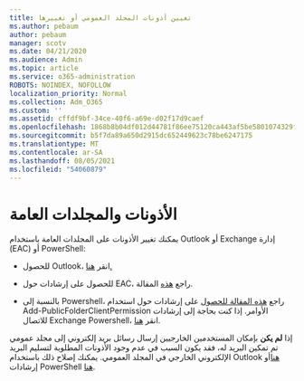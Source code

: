 ```yaml
---
title: تعيين أذونات المجلد العمومي أو تغييرها
ms.author: pebaum
author: pebaum
manager: scotv
ms.date: 04/21/2020
ms.audience: Admin
ms.topic: article
ms.service: o365-administration
ROBOTS: NOINDEX, NOFOLLOW
localization_priority: Normal
ms.collection: Adm_O365
ms.custom: ''
ms.assetid: cffdf9bf-34ce-40f6-a69e-d02f17d9caef
ms.openlocfilehash: 1868b8b04df012d44781f86ee75120ca443af5be5801074329f17c0e40a5acc7
ms.sourcegitcommit: b5f7da89a650d2915dc652449623c78be6247175
ms.translationtype: MT
ms.contentlocale: ar-SA
ms.lasthandoff: 08/05/2021
ms.locfileid: "54060879"
---
```

# <a name="permissions-and-public-folders"></a>الأذونات والمجلدات العامة

يمكنك تغيير الأذونات على المجلدات العامة باستخدام Outlook أو Exchange إدارة (EAC) أو PowerShell:
  
- للحصول Outlook، انقر [هنا.](https://support.office.com/article/Set-or-change-permissions-for-a-public-folder-b2e0440c-7873-48ec-9ff2-b1a20b723005.aspx)
    
- للحصول على إرشادات حول EAC، راجع [هذه](https://technet.microsoft.com/library/jj651147%28v=exchg.150%29.aspx.aspx#Anchor_1) المقالة. 
    
- بالنسبة إلى Powershell، راجع [هذه المقالة للحصول](https://technet.microsoft.com/library/bb124743%28v=exchg.160%29.aspx.aspx) على إرشادات حول استخدام Add-PublicFolderClientPermission الأوامر. إذا كنت بحاجة إلى إرشادات للاتصال Exchange Powershell، انقر [هنا](https://technet.microsoft.com/library/jj984289%28v=exchg.160%29.aspx.aspx).
    
إذا **لم يكن** بإمكان المستخدمين الخارجيين إرسال رسائل بريد إلكتروني إلى مجلد عمومي تم تمكين البريد له، فقد يكون السبب في عدم وجود الأذونات المطلوبة لتسليم البريد الإلكتروني الخارجي في المجلد العمومي. يمكنك إصلاح ذلك باستخدام Outlook [هنا](https://technet.microsoft.com/library/aa997560%28v=exchg.150%29.aspx.aspx#Anchor_1)أو إرشادات PowerShell [هنا](https://support.microsoft.com/help/2984402/-5.7.1-smtp-550-5.7.1-resolver.rst.authrequired-nondelivery-report-when-external-users-try-to-send-mail-to-mail-enabled-public-folders-in-office-365.aspx).
  

